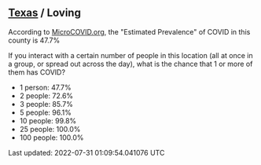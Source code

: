 
## [Texas](/united-states/texas) / Loving

According to [MicroCOVID.org](http://microcovid.org),
the "Estimated Prevalence" of COVID in this county is 47.7%

If you interact with a certain number of people in this location
(all at once in a group, or spread out across the day), what is the chance that
1 or more of them has COVID?

- 1 person: 47.7%
- 2 people: 72.6%
- 3 people: 85.7%
- 5 people: 96.1%
- 10 people: 99.8%
- 25 people: 100.0%
- 100 people: 100.0%

Last updated: 2022-07-31 01:09:54.041076 UTC
